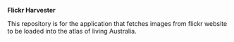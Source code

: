 **Flickr  Harvester**

This repository is for the application that fetches images from flickr website to be loaded into the atlas of living Australia.